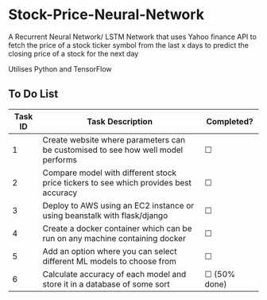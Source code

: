 # Stock-Price-Neural-Network

A Recurrent Neural Network/ LSTM Network that uses Yahoo finance API to fetch the
price of a stock ticker symbol from the last x days to predict the
closing price of a stock for the next day

Utilises Python and TensorFlow

## To Do List
| Task ID | Task Description | Completed? |
| ------- | ---------------  |  --------- |
| 1 | Create website where parameters can be customised to see how well model performs | &#9744; |
| 2 | Compare model with different stock price tickers to see which provides best accuracy | &#9744; |
| 3 | Deploy to AWS using an EC2 instance or using beanstalk with flask/django | &#9744; |
| 4 | Create a docker container which can be run on any machine containing docker | &#9744; |
| 5 | Add an option where you can select different ML models to choose from | &#9744; |
| 6 | Calculate accuracy of each model and store it in a database of some sort | &#9744; (50% done) |

<!-- &#9745; - done, &#9744; - not done --> 
